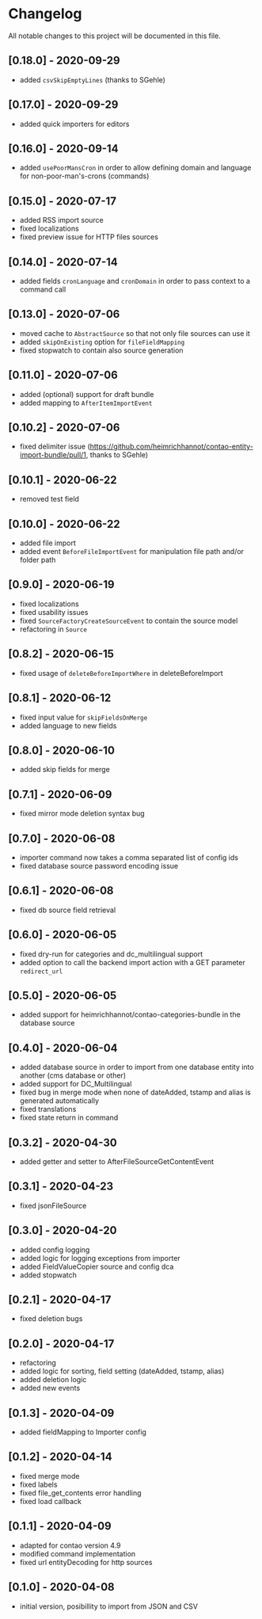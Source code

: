 # Changelog
All notable changes to this project will be documented in this file.

## [0.18.0] - 2020-09-29
- added `csvSkipEmptyLines` (thanks to SGehle)

## [0.17.0] - 2020-09-29
- added quick importers for editors

## [0.16.0] - 2020-09-14
- added `usePoorMansCron` in order to allow defining domain and language for non-poor-man's-crons (commands)

## [0.15.0] - 2020-07-17
- added RSS import source
- fixed localizations
- fixed preview issue for HTTP files sources

## [0.14.0] - 2020-07-14
- added fields `cronLanguage` and `cronDomain` in order to pass context to a command call

## [0.13.0] - 2020-07-06
- moved cache to `AbstractSource` so that not only file sources can use it
- added `skipOnExisting` option for `fileFieldMapping`
- fixed stopwatch to contain also source generation

## [0.11.0] - 2020-07-06
- added (optional) support for draft bundle
- added mapping to `AfterItemImportEvent`

## [0.10.2] - 2020-07-06
- fixed delimiter issue (https://github.com/heimrichhannot/contao-entity-import-bundle/pull/1, thanks to SGehle)

## [0.10.1] - 2020-06-22
- removed test field

## [0.10.0] - 2020-06-22
- added file import
- added event `BeforeFileImportEvent` for manipulation file path and/or folder path

## [0.9.0] - 2020-06-19
- fixed localizations
- fixed usability issues
- fixed `SourceFactoryCreateSourceEvent` to contain the source model
- refactoring in `Source`

## [0.8.2] - 2020-06-15
- fixed usage of `deleteBeforeImportWhere` in deleteBeforeImport

## [0.8.1] - 2020-06-12
- fixed input value for `skipFieldsOnMerge` 
- added language to new fields

## [0.8.0] - 2020-06-10
- added skip fields for merge 

## [0.7.1] - 2020-06-09
- fixed mirror mode deletion syntax bug

## [0.7.0] - 2020-06-08
- importer command now takes a comma separated list of config ids
- fixed database source password encoding issue

## [0.6.1] - 2020-06-08
- fixed db source field retrieval

## [0.6.0] - 2020-06-05
- fixed dry-run for categories and dc_multilingual support
- added option to call the backend import action with a GET parameter `redirect_url`

## [0.5.0] - 2020-06-05
- added support for heimrichhannot/contao-categories-bundle in the database source

## [0.4.0] - 2020-06-04
- added database source in order to import from one database entity into another (cms database or other)
- added support for DC_Multilingual
- fixed bug in merge mode when none of dateAdded, tstamp and alias is generated automatically
- fixed translations
- fixed state return in command

## [0.3.2] - 2020-04-30
- added getter and setter to AfterFileSourceGetContentEvent

## [0.3.1] - 2020-04-23
- fixed jsonFileSource

## [0.3.0] - 2020-04-20
- added config logging
- added logic for logging exceptions from importer
- added FieldValueCopier source and config dca
- added stopwatch

## [0.2.1] - 2020-04-17
- fixed deletion bugs

## [0.2.0] - 2020-04-17
- refactoring
- added logic for sorting, field setting (dateAdded, tstamp, alias)
- added deletion logic
- added new events

## [0.1.3] - 2020-04-09
- added fieldMapping to Importer config

## [0.1.2] - 2020-04-14
- fixed merge mode
- fixed labels
- fixed file_get_contents error handling
- fixed load callback

## [0.1.1] - 2020-04-09
- adapted for contao version 4.9
- modified command implementation
- fixed url entityDecoding for http sources

## [0.1.0] - 2020-04-08
- initial version, posibillity to import from JSON and CSV

